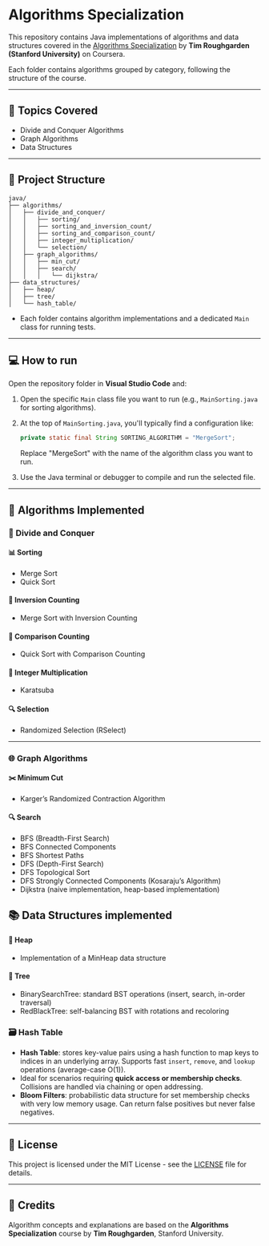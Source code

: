 # Algorithms Specialization

This repository contains Java implementations of algorithms and data structures covered in the [Algorithms Specialization](https://www.coursera.org/specializations/algorithms) by **Tim Roughgarden (Stanford University)** on Coursera.

Each folder contains algorithms grouped by category, following the structure of the course.

---

## 📘 Topics Covered

- Divide and Conquer Algorithms
- Graph Algorithms
- Data Structures

---

## 📁 Project Structure

```
java/
├── algorithms/
│   ├── divide_and_conquer/
│   │   ├── sorting/
│   │   ├── sorting_and_inversion_count/
│   │   ├── sorting_and_comparison_count/
│   │   ├── integer_multiplication/
│   │   └── selection/
│   ├── graph_algorithms/
│   │   ├── min_cut/
│   │   ├── search/
│   │   │   └── dijkstra/
├── data_structures/
│   ├── heap/
│   ├── tree/
│   └── hash_table/
```

- Each folder contains algorithm implementations and a dedicated `Main` class for running tests.

---

## 💻 How to run

Open the repository folder in **Visual Studio Code** and:

1. Open the specific `Main` class file you want to run (e.g., `MainSorting.java` for sorting algorithms).
2. At the top of `MainSorting.java`, you'll typically find a configuration like:

   ```java
   private static final String SORTING_ALGORITHM = "MergeSort";
   ```

   Replace "MergeSort" with the name of the algorithm class you want to run.

4. Use the Java terminal or debugger to compile and run the selected file.

---

## 📖 Algorithms Implemented

### 🧠 Divide and Conquer

#### 📊 Sorting
- Merge Sort
- Quick Sort

#### 🔄 Inversion Counting
- Merge Sort with Inversion Counting

#### 🔄 Comparison Counting
- Quick Sort with Comparison Counting

#### 🧮 Integer Multiplication
- Karatsuba  

#### 🔍 Selection
- Randomized Selection (RSelect)

---

### 🌐 Graph Algorithms

#### ✂️ Minimum Cut
- Karger’s Randomized Contraction Algorithm

#### 🔍 Search
- BFS (Breadth-First Search)
- BFS Connected Components
- BFS Shortest Paths
- DFS (Depth-First Search)
- DFS Topological Sort
- DFS Strongly Connected Components (Kosaraju’s Algorithm)
- Dijkstra (naive implementation, heap-based implementation)

## 📚 Data Structures implemented

#### 🔼 Heap
- Implementation of a MinHeap data structure

#### 🌳 Tree
- BinarySearchTree: standard BST operations (insert, search, in-order traversal)
- RedBlackTree: self-balancing BST with rotations and recoloring

### 🗃️ Hash Table
- **Hash Table**: stores key-value pairs using a hash function to map keys to indices in an underlying array. Supports fast `insert`, `remove`, and `lookup` operations (average-case O(1)).
- Ideal for scenarios requiring **quick access or membership checks**. Collisions are handled via chaining or open addressing.
- **Bloom Filters**: probabilistic data structure for set membership checks with very low memory usage. Can return false positives but never false negatives.

---

## 📜 License

This project is licensed under the MIT License - see the [LICENSE](LICENSE) file for details.

---

## 🙏 Credits

Algorithm concepts and explanations are based on the **Algorithms Specialization** course by **Tim Roughgarden**, Stanford University.


